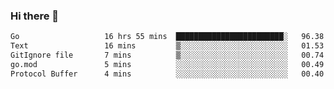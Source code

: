 ### Hi there 👋

<!--
**yeya24/yeya24** is a ✨ _special_ ✨ repository because its `README.md` (this file) appears on your GitHub profile.

Here are some ideas to get you started:

- 🔭 I’m currently working on ...
- 🌱 I’m currently learning ...
- 👯 I’m looking to collaborate on ...
- 🤔 I’m looking for help with ...
- 💬 Ask me about ...
- 📫 How to reach me: ...
- 😄 Pronouns: ...
- ⚡ Fun fact: ...
-->

<!--START_SECTION:waka-->

```txt
Go                   16 hrs 55 mins  ████████████████████████░   96.38 %
Text                 16 mins         ▒░░░░░░░░░░░░░░░░░░░░░░░░   01.53 %
GitIgnore file       7 mins          ▒░░░░░░░░░░░░░░░░░░░░░░░░   00.74 %
go.mod               5 mins          ░░░░░░░░░░░░░░░░░░░░░░░░░   00.49 %
Protocol Buffer      4 mins          ░░░░░░░░░░░░░░░░░░░░░░░░░   00.40 %
```

<!--END_SECTION:waka-->
